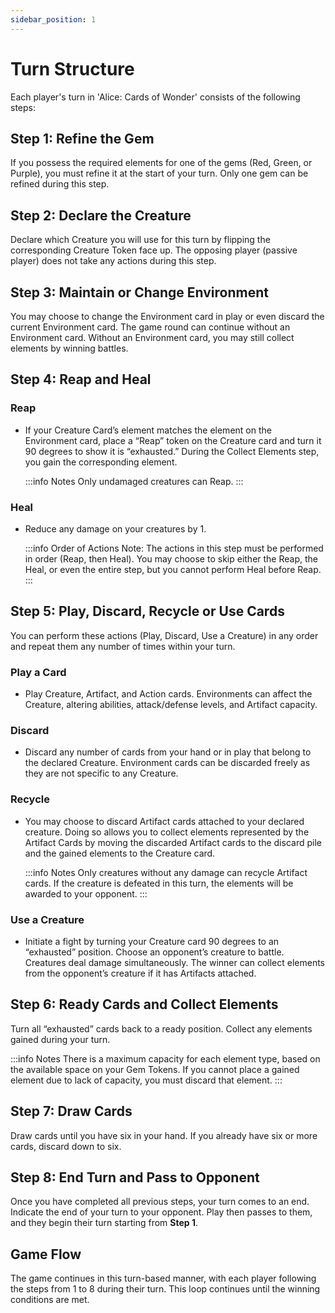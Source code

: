```yaml
---
sidebar_position: 1
---
```


# Turn Structure

Each player's turn in 'Alice: Cards of Wonder' consists of the following steps:

## Step 1: Refine the Gem

If you possess the required elements for one of the gems (Red, Green, or Purple), you must refine it at the start of your turn. Only one gem can be refined during this step.

## Step 2: Declare the Creature

Declare which Creature you will use for this turn by flipping the corresponding Creature Token face up. The opposing player (passive player) does not take any actions during this step.

## Step 3: Maintain or Change Environment

You may choose to change the Environment card in play or even discard the current Environment card. The game round can continue without an Environment card. Without an Environment card, you may still collect elements by winning battles.

## Step 4: Reap and Heal

### Reap
- If your Creature Card’s element matches the element on the Environment card, place a “Reap” token on the Creature card and turn it 90 degrees to show it is “exhausted.” During the Collect Elements step, you gain the corresponding element.

    :::info Notes
    Only undamaged creatures can Reap.
    :::

### Heal
- Reduce any damage on your creatures by 1.

    :::info Order of Actions
    Note: The actions in this step must be performed in order (Reap, then Heal). You may choose to skip either the Reap, the Heal, or even the entire step, but you cannot perform Heal before Reap.
    :::

## Step 5: Play, Discard, Recycle or Use Cards

You can perform these actions (Play, Discard, Use a Creature) in any order and repeat them any number of times within your turn.

### Play a Card
- Play Creature, Artifact, and Action cards. Environments can affect the Creature, altering abilities, attack/defense levels, and Artifact capacity.

### Discard
- Discard any number of cards from your hand or in play that belong to the declared Creature. Environment cards can be discarded freely as they are not specific to any Creature.

### Recycle
- You may choose to discard Artifact cards attached to your declared creature. Doing so allows you to collect elements represented by the Artifact Cards by moving the discarded Artifact cards to the discard pile and the gained elements to the Creature card.

    :::info Notes
    Only creatures without any damage can recycle Artifact cards. If the creature is defeated in this turn, the elements will be awarded to your opponent.
    :::

### Use a Creature
- Initiate a fight by turning your Creature card 90 degrees to an “exhausted” position. Choose an opponent’s creature to battle. Creatures deal damage simultaneously. The winner can collect elements from the opponent’s creature if it has Artifacts attached.

## Step 6: Ready Cards and Collect Elements

Turn all “exhausted” cards back to a ready position. Collect any elements gained during your turn.

:::info Notes
There is a maximum capacity for each element type, based on the available space on your Gem Tokens. If you cannot place a gained element due to lack of capacity, you must discard that element.
:::

## Step 7: Draw Cards

Draw cards until you have six in your hand. If you already have six or more cards, discard down to six.

## Step 8: End Turn and Pass to Opponent

Once you have completed all previous steps, your turn comes to an end. Indicate the end of your turn to your opponent. Play then passes to them, and they begin their turn starting from **Step 1**.

## Game Flow

The game continues in this turn-based manner, with each player following the steps from 1 to 8 during their turn. This loop continues until the winning conditions are met.
